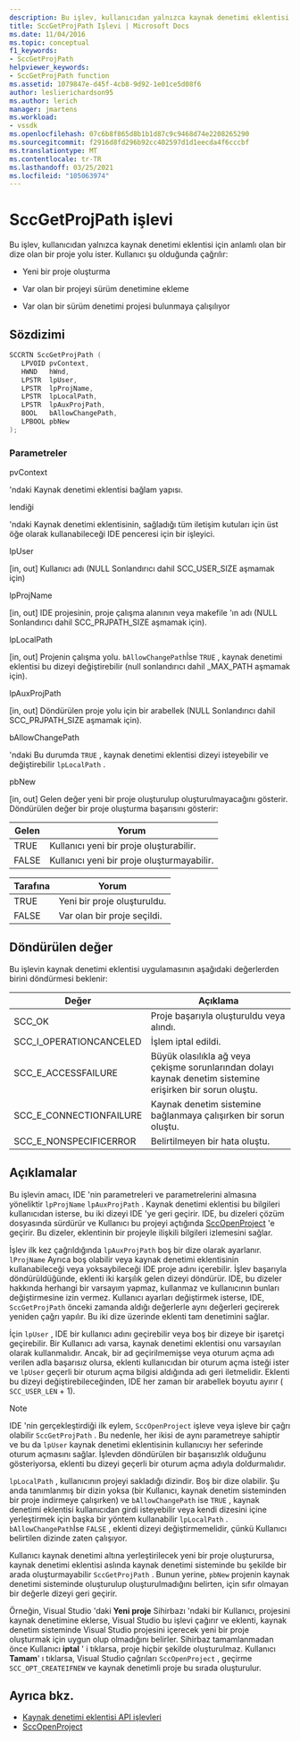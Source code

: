 ```yaml
---
description: Bu işlev, kullanıcıdan yalnızca kaynak denetimi eklentisi için anlamlı olan bir dize olan bir proje yolu ister.
title: SccGetProjPath Işlevi | Microsoft Docs
ms.date: 11/04/2016
ms.topic: conceptual
f1_keywords:
- SccGetProjPath
helpviewer_keywords:
- SccGetProjPath function
ms.assetid: 1079847e-d45f-4cb8-9d92-1e01ce5d08f6
author: leslierichardson95
ms.author: lerich
manager: jmartens
ms.workload:
- vssdk
ms.openlocfilehash: 07c6b8f865d8b1b1d87c9c9468d74e2208265290
ms.sourcegitcommit: f2916d8fd296b92cc402597d1d1eecda4f6cccbf
ms.translationtype: MT
ms.contentlocale: tr-TR
ms.lasthandoff: 03/25/2021
ms.locfileid: "105063974"
---
```

# <a name="sccgetprojpath-function"></a>SccGetProjPath işlevi
Bu işlev, kullanıcıdan yalnızca kaynak denetimi eklentisi için anlamlı olan bir dize olan bir proje yolu ister. Kullanıcı şu olduğunda çağrılır:

- Yeni bir proje oluşturma

- Var olan bir projeyi sürüm denetimine ekleme

- Var olan bir sürüm denetimi projesi bulunmaya çalışılıyor

## <a name="syntax"></a>Sözdizimi

```cpp
SCCRTN SccGetProjPath (
   LPVOID pvContext,
   HWND   hWnd,
   LPSTR  lpUser,
   LPSTR  lpProjName,
   LPSTR  lpLocalPath,
   LPSTR  lpAuxProjPath,
   BOOL   bAllowChangePath,
   LPBOOL pbNew
);
```

### <a name="parameters"></a>Parametreler
 pvContext

'ndaki Kaynak denetimi eklentisi bağlam yapısı.

 lendiği

'ndaki Kaynak denetimi eklentisinin, sağladığı tüm iletişim kutuları için üst öğe olarak kullanabileceği IDE penceresi için bir işleyici.

 lpUser

[in, out] Kullanıcı adı (NULL Sonlandırıcı dahil SCC_USER_SIZE aşmamak için)

 lpProjName

[in, out] IDE projesinin, proje çalışma alanının veya makefile 'ın adı (NULL Sonlandırıcı dahil SCC_PRJPATH_SIZE aşmamak için).

 lpLocalPath

[in, out] Projenin çalışma yolu. `bAllowChangePath`İse `TRUE` , kaynak denetimi eklentisi bu dizeyi değiştirebilir (null sonlandırıcı dahil _MAX_PATH aşmamak için).

 lpAuxProjPath

[in, out] Döndürülen proje yolu için bir arabellek (NULL Sonlandırıcı dahil SCC_PRJPATH_SIZE aşmamak için).

 bAllowChangePath

'ndaki Bu durumda `TRUE` , kaynak denetimi eklentisi dizeyi isteyebilir ve değiştirebilir `lpLocalPath` .

 pbNew

[in, out] Gelen değer yeni bir proje oluşturulup oluşturulmayacağını gösterir. Döndürülen değer bir proje oluşturma başarısını gösterir:

|Gelen|Yorum|
|--------------|--------------------|
|TRUE|Kullanıcı yeni bir proje oluşturabilir.|
|FALSE|Kullanıcı yeni bir proje oluşturmayabilir.|

|Tarafına|Yorum|
|--------------|--------------------|
|TRUE|Yeni bir proje oluşturuldu.|
|FALSE|Var olan bir proje seçildi.|

## <a name="return-value"></a>Döndürülen değer
 Bu işlevin kaynak denetimi eklentisi uygulamasının aşağıdaki değerlerden birini döndürmesi beklenir:

|Değer|Açıklama|
|-----------|-----------------|
|SCC_OK|Proje başarıyla oluşturuldu veya alındı.|
|SCC_I_OPERATIONCANCELED|İşlem iptal edildi.|
|SCC_E_ACCESSFAILURE|Büyük olasılıkla ağ veya çekişme sorunlarından dolayı kaynak denetim sistemine erişirken bir sorun oluştu.|
|SCC_E_CONNECTIONFAILURE|Kaynak denetim sistemine bağlanmaya çalışırken bir sorun oluştu.|
|SCC_E_NONSPECIFICERROR|Belirtilmeyen bir hata oluştu.|

## <a name="remarks"></a>Açıklamalar
 Bu işlevin amacı, IDE 'nin parametreleri ve parametrelerini almasına yöneliktir `lpProjName` `lpAuxProjPath` . Kaynak denetimi eklentisi bu bilgileri kullanıcıdan isterse, bu iki dizeyi IDE 'ye geri geçirir. IDE, bu dizeleri çözüm dosyasında sürdürür ve Kullanıcı bu projeyi açtığında [SccOpenProject](../extensibility/sccopenproject-function.md) 'e geçirir. Bu dizeler, eklentinin bir projeyle ilişkili bilgileri izlemesini sağlar.

 İşlev ilk kez çağrıldığında `lpAuxProjPath` boş bir dize olarak ayarlanır. `lProjName` Ayrıca boş olabilir veya kaynak denetimi eklentisinin kullanabileceği veya yoksaybileceği IDE proje adını içerebilir. İşlev başarıyla döndürüldüğünde, eklenti iki karşılık gelen dizeyi döndürür. IDE, bu dizeler hakkında herhangi bir varsayım yapmaz, kullanmaz ve kullanıcının bunları değiştirmesine izin vermez. Kullanıcı ayarları değiştirmek isterse, IDE, `SccGetProjPath` önceki zamanda aldığı değerlerle aynı değerleri geçirerek yeniden çağrı yapılır. Bu iki dize üzerinde eklenti tam denetimini sağlar.

 İçin `lpUser` , IDE bir kullanıcı adını geçirebilir veya boş bir dizeye bir işaretçi geçirebilir. Bir Kullanıcı adı varsa, kaynak denetimi eklentisi onu varsayılan olarak kullanmalıdır. Ancak, bir ad geçirilmemişse veya oturum açma adı verilen adla başarısız olursa, eklenti kullanıcıdan bir oturum açma isteği ister ve `lpUser` geçerli bir oturum açma bilgisi aldığında adı geri iletmelidir. Eklenti bu dizeyi değiştirebileceğinden, IDE her zaman bir arabellek boyutu ayırır ( `SCC_USER_LEN` + 1).

> [!NOTE]
> IDE 'nin gerçekleştirdiği ilk eylem, `SccOpenProject` işleve veya işleve bir çağrı olabilir `SccGetProjPath` . Bu nedenle, her ikisi de aynı parametreye sahiptir ve bu da `lpUser` kaynak denetimi eklentisinin kullanıcıyı her seferinde oturum açmasını sağlar. İşlevden döndürülen bir başarısızlık olduğunu gösteriyorsa, eklenti bu dizeyi geçerli bir oturum açma adıyla doldurmalıdır.

 `lpLocalPath` , kullanıcının projeyi sakladığı dizindir. Boş bir dize olabilir. Şu anda tanımlanmış bir dizin yoksa (bir Kullanıcı, kaynak denetim sisteminden bir proje indirmeye çalışırken) ve `bAllowChangePath` ise `TRUE` , kaynak denetimi eklentisi kullanıcıdan girdi isteyebilir veya kendi dizesini içine yerleştirmek için başka bir yöntem kullanabilir `lpLocalPath` . `bAllowChangePath`İse `FALSE` , eklenti dizeyi değiştirmemelidir, çünkü Kullanıcı belirtilen dizinde zaten çalışıyor.

 Kullanıcı kaynak denetimi altına yerleştirilecek yeni bir proje oluşturursa, kaynak denetimi eklentisi aslında kaynak denetimi sisteminde bu şekilde bir arada oluşturmayabilir `SccGetProjPath` . Bunun yerine, `pbNew` projenin kaynak denetimi sisteminde oluşturulup oluşturulmadığını belirten, için sıfır olmayan bir değerle dizeyi geri geçirir.

 Örneğin, Visual Studio 'daki **Yeni proje** Sihirbazı 'ndaki bir Kullanıcı, projesini kaynak denetimine eklerse, Visual Studio bu işlevi çağırır ve eklenti, kaynak denetim sisteminde Visual Studio projesini içerecek yeni bir proje oluşturmak için uygun olup olmadığını belirler. Sihirbaz tamamlanmadan önce Kullanıcı **iptal** ' i tıklarsa, proje hiçbir şekilde oluşturulmaz. Kullanıcı **Tamam**' ı tıklarsa, Visual Studio çağrıları `SccOpenProject` , geçirme `SCC_OPT_CREATEIFNEW` ve kaynak denetimli proje bu sırada oluşturulur.

## <a name="see-also"></a>Ayrıca bkz.
- [Kaynak denetimi eklentisi API işlevleri](../extensibility/source-control-plug-in-api-functions.md)
- [SccOpenProject](../extensibility/sccopenproject-function.md)
